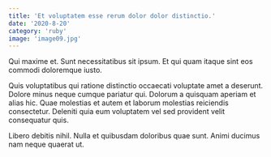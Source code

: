 ```yaml
---
title: 'Et voluptatem esse rerum dolor dolor distinctio.'
date: '2020-8-20'
category: 'ruby'
image: 'image09.jpg'
---
```


Qui maxime et. Sunt necessitatibus sit ipsum. Et qui quam itaque sint eos commodi doloremque iusto.
 Quis voluptatibus qui ratione distinctio occaecati voluptate amet a deserunt. Dolore minus neque cumque pariatur qui. Dolorum a quisquam aperiam et alias hic. Quae molestias et autem et laborum molestias reiciendis consectetur. Deleniti quia eum voluptatem vel sed provident velit consequatur quis.
 Libero debitis nihil. Nulla et quibusdam doloribus quae sunt. Animi ducimus nam neque quaerat ut.
